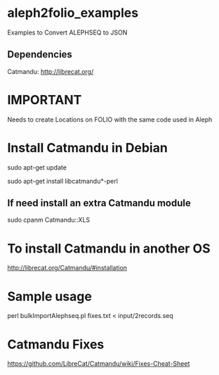 # aleph2folio_examples
Examples to Convert ALEPHSEQ to JSON


## Dependencies

Catmandu: http://librecat.org/


# IMPORTANT

Needs to create Locations on FOLIO with the same code used in Aleph

# Install Catmandu in Debian

sudo apt-get update

sudo apt-get install libcatmandu*-perl

## If need install an extra Catmandu module

sudo cpanm  Catmandu::XLS

# To install Catmandu in another OS

http://librecat.org/Catmandu/#installation

# Sample usage

perl bulkImportAlephseq.pl fixes.txt < input/2records.seq

# Catmandu Fixes 

https://github.com/LibreCat/Catmandu/wiki/Fixes-Cheat-Sheet